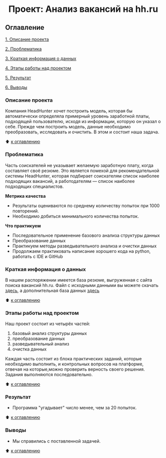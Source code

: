 # <center> Проект: Анализ вакансий на hh.ru

## Оглавление
[1. Описание проекта](https://github.com/Sonnenbergenfluganschluss/sf_d_science/tree/main/Project_1#описание-проекта)

[2. Проблематика](https://github.com/Sonnenbergenfluganschluss/sf_d_science/tree/main/Project_1#проблематика)

[3. Краткая информация о данных](https://github.com/Sonnenbergenfluganschluss/sf_d_science/tree/main/Project_1#краткая-информация-о-данных)

[4. Этапы работы над проектом](https://github.com/Sonnenbergenfluganschluss/sf_d_science/tree/main/Project_1#этапы-работы-над-проектом)

[5. Результат](https://github.com/Sonnenbergenfluganschluss/sf_d_science/tree/main/Project_1#результат)

[6. Выводы](https://github.com/Sonnenbergenfluganschluss/sf_d_science/tree/main/Project_1#выводы)

### Описание проекта
Компания HeadHunter хочет построить модель, которая бы автоматически определяла примерный уровень заработной платы, подходящей пользователю, исходя из информации, которую он указал о себе. Прежде чем построить модель, данные необходимо преобразовать, исследовать и очистить. В этом и состоит наша задача.

:arrow_up: [к оглавлению](https://github.com/Sonnenbergenfluganschluss/sf_d_science/tree/main/Project%200#оглавление)


### Проблематика
Часть соискателей не указывает желаемую заработную плату, когда составляет своё резюме. Это является помехой для рекомендательной системы HeadHunter, которая подбирает соискателям список наиболее подходящих вакансий, а работодателям — список наиболее подходящих специалистов.

**Метрика качества**
- Результаты оцениваются по среднему количеству попыток при 1000 повторений. 
- Необходимо добиться минимального количества попыток.

**Что практикуем**
- Последовательное применение базового анализа структуры данных
- Преобразование данных
- Практикуем методы разведывательного анализа и очистки данных
- Продолжаем практиковать написание хорошего кода на python, работать с IDE и GitHub

### Краткая информация о данных
В нашем распоряжении имеется база резюме, выгруженная с сайта поиска вакансий hh.ru. 
Файл с исходными данными вы можете скачать [здесь](), а дополнительная база данных [здесь]()

:arrow_up: [к оглавлению](https://github.com/Sonnenbergenfluganschluss/sf_d_science/tree/main/Project%200#оглавление)

### Этапы работы над проектом
Наш проект состоит из четырёх частей:
1. базовый анализ структуры данных
2. преобразование данных
3. разведывательный анализ
4. очистка данных

Каждая часть состоит из блока практических заданий, которые необходимо выполнить, и контрольных вопросов на платформе, отвечая на которые,можно проверить верность своего решения. Задания выполняются последовательно.

:arrow_up: [к оглавлению](https://github.com/Sonnenbergenfluganschluss/sf_d_science/tree/main/Project%200#оглавление)

### Результат
- Программа "угадывает" число менее, чем за 20 попыток.

:arrow_up: [к оглавлению](https://github.com/Sonnenbergenfluganschluss/sf_d_science/tree/main/Project%200#оглавление)

### Выводы
- Мы справились с поставленной задачей.

:arrow_up: [к оглавлению](https://github.com/Sonnenbergenfluganschluss/sf_d_science/tree/main/Project%200#оглавление)
